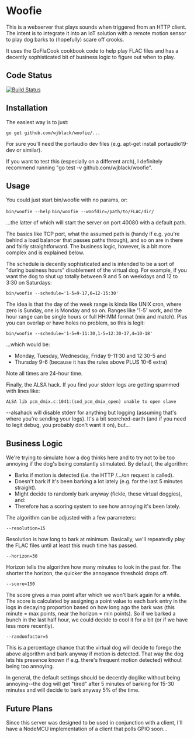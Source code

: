 Woofie
======
This is a webserver that plays sounds when triggered from an HTTP client. The
intent is to integrate it into an IoT solution with a remote motion sensor to
play dog barks to (hopefully) scare off crooks.

It uses the GoFlaCook cookbook code to help play FLAC files and has a decently
sophisticated bit of business logic to figure out when to play.


Code Status
-----------
[![Build Status](https://travis-ci.org/wjblack/woofie.svg?branch=master)](https://travis-ci.org/wjblack/woofie)


Installation
------------
The easiest way is to just:

`go get github.com/wjblack/woofie/...`

For sure you'll need the portaudio dev files (e.g. apt-get install
portaudio19-dev or similar).

If you want to test this (especially on a different arch), I definitely
recommend running "go test -v github.com/wjblack/woofie".


Usage
-----
You could just start bin/woofie with no params, or:

`bin/woofie --help`
`bin/woofie --woofdir=/path/to/FLAC/dir/`

...the latter of which will start the server on port 40080 with a default path.

The basics like TCP port, what the assumed path is (handy if e.g. you're behind
a load balancer that passes paths through), and so on are in there and fairly
straightforward.  The business logic, however, is a bit more complex and is
explained below.

The schedule is decently sophisticated and is intended to be a sort of "during
business hours" disablement of the virtual dog.  For example, if you want the
dog to shut up totally between 9 and 5 on weekdays and 12 to 3:30 on Saturdays:

`bin/woofie --schedule='1-5=9-17,6=12-15:30'`

The idea is that the day of the week range is kinda like UNIX cron, where zero
is Sunday, one is Monday and so on.  Ranges like '1-5' work, and the hour
range can be single hours or full HH:MM format (mix and match).  Plus you can
overlap or have holes no problem, so this is legit:

`bin/woofie --schedule='1-5=9-11:30,1-5=12:30-17,4=10-18'`

...which would be:

* Monday, Tuesday, Wednesday, Friday 9-11:30 and 12:30-5 and
* Thursday 9-6 (because it has the rules above PLUS 10-6 extra)

Note all times are 24-hour time.

Finally, the ALSA hack.  If you find your stderr logs are getting spammed with
lines like:

`ALSA lib pcm_dmix.c:1041:(snd_pcm_dmix_open) unable to open slave`

--alsahack will disable stderr for anything but logging (assuming that's where
you're sending your logs).  It's a bit scorched-earth (and if you need to
legit debug, you probably don't want it on), but...


Business Logic
--------------
We're trying to simulate how a dog thinks here and to try not to be too
annoying if the dog's being constantly stimulated.  By default, the algorithm:

* Barks if motion is detected (i.e. the HTTP /.../on request is called).
* Doesn't bark if it's been barking a lot lately (e.g. for the last 5 minutes
  straight).
* Might decide to randomly bark anyway (fickle, these virtual doggies), and:
* Therefore has a scoring system to see how annoying it's been lately.

The algorithm can be adjusted with a few parameters:

`--resolution=15`

Resolution is how long to bark at minimum.  Basically, we'll repeatedly play
the FLAC files until at least this much time has passed.

`--horizon=30`

Horizon tells the algorithm how many minutes to look in the past for.  The
shorter the horizon, the quicker the annoyance threshold drops off.

`--score=150`

The score gives a max point after which we won't bark again for a while.  The
score is calculated by assigning a point value to each bark entry in the logs
in decaying proportion based on how long ago the bark was (this minute = max
points, near the horizon = min points).  So if we barked a bunch in the
last half hour, we could decide to cool it for a bit (or if we have less more
recently).

`--randomfactor=5`

This is a percentage chance that the virtual dog will decide to forego the
above algorithm and bark anyway if motion is detected.  That way the dog
lets his presence known if e.g. there's frequent motion detected) without being
too annoying.

In general, the default settings should be decently doglike without being
annoying--the dog will get "tired" after 5 minutes of barking for 15-30 minutes
and will decide to bark anyway 5% of the time.


Future Plans
------------
Since this server was designed to be used in conjunction with a client, I'll
have a NodeMCU implementation of a client that polls GPIO soon...
